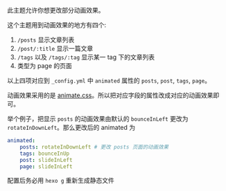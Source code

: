 此主题允许你想更改部分动画效果。

这个主题用到动画效果的地方有四个:

1. `/posts` 显示文章列表
2. `/post/:title` 显示一篇文章
3. `/tags` 以及 `/tags/:tag` 显示某一 tag 下的文章列表
4. 类型为 page 的页面

以上四项对应到 `_config.yml` 中 `animated` 属性的 `posts`, `post`, `tags`, `page`。

动画效果采用的是 [animate.css](https://daneden.github.io/animate.css/)。所以把对应字段的属性改成对应的动画效果即可。

举个例子，把显示 `posts` 的动画效果由默认的 `bounceInLeft` 更改为 `rotateInDownLeft`。那么更改后的 animated 为

```yml
animated:
    posts: rotateInDownLeft # 更改 posts 页面的动画效果
    tags: bounceInUp
    post: slideInLeft
    page: slideInLeft
```

配置后务必用 `hexo g` 重新生成静态文件

